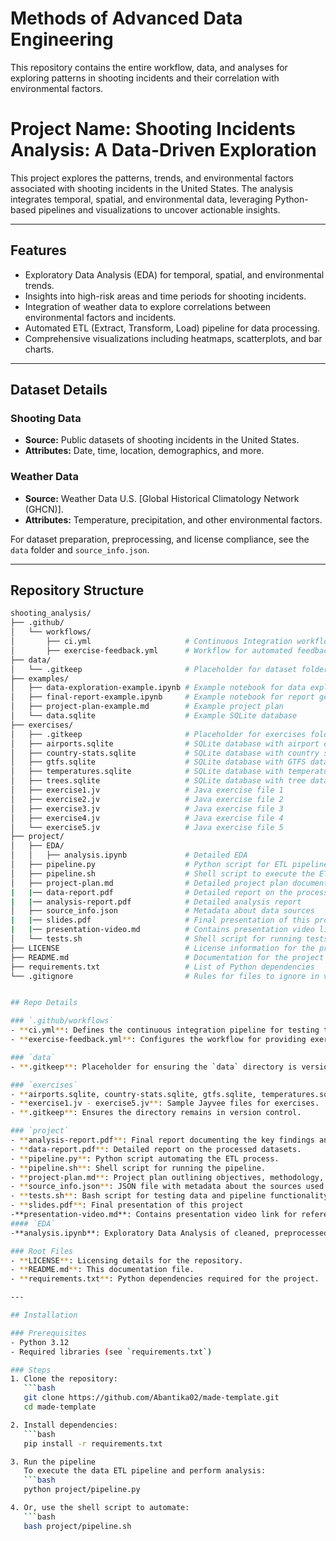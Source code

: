 # Methods of Advanced Data Engineering

This repository contains the entire workflow, data, and analyses for exploring patterns in shooting incidents and their correlation with environmental factors.

# Project Name: Shooting Incidents Analysis: A Data-Driven Exploration

This project explores the patterns, trends, and environmental factors associated with shooting incidents in the United States. The analysis integrates temporal, spatial, and environmental data, leveraging Python-based pipelines and visualizations to uncover actionable insights.

---

## Features

- Exploratory Data Analysis (EDA) for temporal, spatial, and environmental trends.
- Insights into high-risk areas and time periods for shooting incidents.
- Integration of weather data to explore correlations between environmental factors and incidents.
- Automated ETL (Extract, Transform, Load) pipeline for data processing.
- Comprehensive visualizations including heatmaps, scatterplots, and bar charts.

---

## Dataset Details

### Shooting Data
- **Source:** Public datasets of shooting incidents in the United States.
- **Attributes:** Date, time, location, demographics, and more.

### Weather Data
- **Source:** Weather Data U.S. [Global Historical Climatology Network (GHCN)].
- **Attributes:** Temperature, precipitation, and other environmental factors.

For dataset preparation, preprocessing, and license compliance, see the `data` folder and `source_info.json`.

---

## Repository Structure
```bash
shooting_analysis/
├── .github/
│   └── workflows/
│       ├── ci.yml                     # Continuous Integration workflow
│       ├── exercise-feedback.yml      # Workflow for automated feedback
├── data/
│   └── .gitkeep                       # Placeholder for dataset folder
├── examples/
│   ├── data-exploration-example.ipynb # Example notebook for data exploration
│   ├── final-report-example.ipynb     # Example notebook for report generation
│   ├── project-plan-example.md        # Example project plan
│   └── data.sqlite                    # Example SQLite database
├── exercises/
│   ├── .gitkeep                       # Placeholder for exercises folder
│   ├── airports.sqlite                # SQLite database with airport data
│   ├── country-stats.sqlite           # SQLite database with country statistics
│   ├── gtfs.sqlite                    # SQLite database with GTFS data
│   ├── temperatures.sqlite            # SQLite database with temperature data
│   ├── trees.sqlite                   # SQLite database with tree data
│   ├── exercise1.jv                   # Java exercise file 1
│   ├── exercise2.jv                   # Java exercise file 2
│   ├── exercise3.jv                   # Java exercise file 3
│   ├── exercise4.jv                   # Java exercise file 4
│   └── exercise5.jv                   # Java exercise file 5
├── project/
│   ├── EDA/
│   │   ├── analysis.ipynb             # Detailed EDA
│   ├── pipeline.py                    # Python script for ETL pipeline
│   ├── pipeline.sh                    # Shell script to execute the ETL pipeline
│   ├── project-plan.md                # Detailed project plan document
|   |── data-report.pdf                # Detailed report on the processed datasets.
|   |── analysis-report.pdf            # Detailed analysis report
│   ├── source_info.json               # Metadata about data sources
|   |── slides.pdf                     # Final presentation of this project
|   |── presentation-video.md          # Contains presentation video link for reference
│   └── tests.sh                       # Shell script for running tests
├── LICENSE                            # License information for the project
├── README.md                          # Documentation for the project
├── requirements.txt                   # List of Python dependencies
└── .gitignore                         # Rules for files to ignore in version 


## Repo Details

### `.github/workflows`
- **ci.yml**: Defines the continuous integration pipeline for testing the code.
- **exercise-feedback.yml**: Configures the workflow for providing exercise feedback.

### `data`
- **.gitkeep**: Placeholder for ensuring the `data` directory is versioned.

### `exercises`
- **airports.sqlite, country-stats.sqlite, gtfs.sqlite, temperatures.sqlite, trees.sqlite**: Databases from different exercises.
- **exercise1.jv - exercise5.jv**: Sample Jayvee files for exercises.
- **.gitkeep**: Ensures the directory remains in version control.

### `project`
- **analysis-report.pdf**: Final report documenting the key findings and analysis.
- **data-report.pdf**: Detailed report on the processed datasets.
- **pipeline.py**: Python script automating the ETL process.
- **pipeline.sh**: Shell script for running the pipeline.
- **project-plan.md**: Project plan outlining objectives, methodology, and milestones.
- **source_info.json**: JSON file with metadata about the sources used.
- **tests.sh**: Bash script for testing data and pipeline functionality.
- **slides.pdf**: Final presentation of this project
-**presentation-video.md**: Contains presentation video link for reference.
#### `EDA`
-**analysis.ipynb**: Exploratory Data Analysis of cleaned, preprocessed data which are in `data` folder.

### Root Files
- **LICENSE**: Licensing details for the repository.
- **README.md**: This documentation file.
- **requirements.txt**: Python dependencies required for the project.

---

## Installation

### Prerequisites
- Python 3.12
- Required libraries (see `requirements.txt`)

### Steps
1. Clone the repository:
   ```bash
   git clone https://github.com/Abantika02/made-template.git
   cd made-template

2. Install dependencies:
   ```bash
   pip install -r requirements.txt

3. Run the pipeline
   To execute the data ETL pipeline and perform analysis:
   ```bash 
   python project/pipeline.py

4. Or, use the shell script to automate:
   ```bash 
   bash project/pipeline.sh





